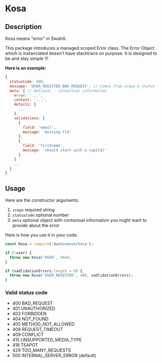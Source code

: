 # Kosa

## Description

Kosa means "error" in Swahili.

This package introduces a managed scoped Error class.
The Error Object which is instanciated doesn't have stacktrace on purpose.
It is designed to be and stay simple !!!

**Here is an exemple:**

```js
{
  statusCode: 400,
  message: 'USER_REGISTER_BAD_REQUEST', // Comes from scope & status
  meta: { // Optional - contextual information
    error: '...',
    context: '...',
    details: {
      ...
    },
    validations: [
      {
        field: 'email',
        message: 'missing tld'
      }, 
      {
        field: 'firstname',
        message: 'should start with a capital'
      }
    ]
    ...
  }
}
```

## Usage

Here are the constructor arguments:

1. `scope` required string
2. `statusCode` optional number
3. `meta` optional object with contextual information you might want to provide about the error

Here is how you use it in your code.

```js
const Kosa = require('@webinmove/kosa');

if (!user) {
  throw new Kosa('USER', 404);
}

if (vadlidationErrors.length > 0) {
  throw new Kosa('USER_REGISTER', 400, vadlidationErrors);
}
```

### Valid status code

- 400 BAD_REQUEST
- 401 UNAUTHORIZED
- 403 FORBIDDEN
- 404 NOT_FOUND
- 405 METHOD_NOT_ALLOWED
- 408 REQUEST_TIMEOUT
- 409 CONFLICT
- 415 UNSUPPORTED_MEDIA_TYPE
- 418 TEAPOT
- 429 TOO_MANY_REQUESTS
- 500 INTERNAL_SERVER_ERROR (default)
